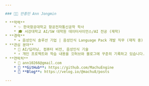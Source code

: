 ```yaml
---

### 🧑‍💻 안종민 Ann Jongmin

* **학력**
    * ✨ 한국항공대학교 항공전자통신공학 학사
    * 🎓 서강대학교 AI/SW 대학원 데이터사이언스/AI 전공 (재학)
* **경력**
    * ✈️ 음성인식 솔루션 기업 | 음성인식 Language Pack 개발 직무 (재직 중)
* **관심 분야**
    * 🔭 AI/딥러닝, 컴퓨터 비전, 음성인식 기술
    * ⚡ 개인 프로젝트와 학습 내용을 깃허브와 블로그에 꾸준히 기록하고 있습니다.
* **연락처**
    * 📧 ann10266@gmail.com
    * 🔗 **GitHub**: https://github.com/MachuEngine
    * 🔗 **Blog**: https://velog.io/@machu8/posts

---
```


<!---
MachuEngine/MachuEngine is a ✨ special ✨ repository because its `README.md` (this file) appears on your GitHub profile.
You can click the Preview link to take a look at your changes.
--->
